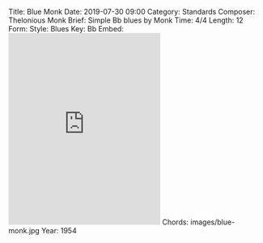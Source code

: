 Title: Blue Monk
Date: 2019-07-30 09:00
Category: Standards
Composer: Thelonious Monk
Brief: Simple Bb blues by Monk
Time: 4/4
Length: 12
Form:
Style: Blues
Key: Bb
Embed: <iframe src="https://open.spotify.com/embed/user/thatdavidmiller/playlist/32vx5CVYtNu4fcxY6Eib0A" width="300" height="380" frameborder="0" allowtransparency="true" allow="encrypted-media"></iframe>
Chords: images/blue-monk.jpg
Year: 1954
